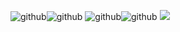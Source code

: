 ![github](https://github-readme-stats.vercel.app/api?username=s7rang3r&count_private=true&show_icons=true&theme=radical
)![github](https://github-readme-stats.vercel.app/api/top-langs/?username=S7RANG3R&show_icons=true&theme=radical
)
![github](https://github-readme-stats.vercel.app/api?username=s7rang3r&count_private=true&show_icons=true&theme=radical
)![github](https://github-readme-stats.vercel.app/api/top-langs/?username=S7RANG3R&show_icons=true&theme=green
)
![](https://img.shields.io/badge/_BANGLADESH_ANONYMOUS_DEFENCE_SQUADS_-informational?style=flat&logo=HTML&logoColor=white&color=2bbc8a)
<!---![github stats](https://i.ibb.co/7VYT4zd/20210629-055702.jpg)-->
<!---![github](https://i.ibb.co/bKyZjQ1/In-Shot-20210626-144852902.jpg)--->
<!---![github](https://i.ibb.co/bKyZjQ1/In-Shot-20210626-144852902.jpg)--->
